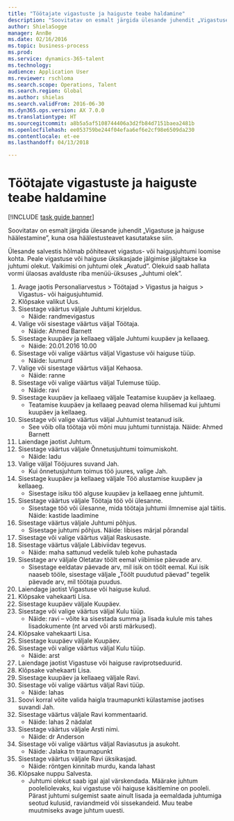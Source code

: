```yaml
--- 
title: "Töötajate vigastuste ja haiguste teabe haldamine"
description: "Soovitatav on esmalt järgida ülesande juhendit „Vigastuse ja haiguse häälestamine”, kuna osa häälestusteavet kasutatakse siin."
author: ShielaSogge
manager: AnnBe
ms.date: 02/16/2016
ms.topic: business-process
ms.prod: 
ms.service: dynamics-365-talent
ms.technology: 
audience: Application User
ms.reviewer: rschloma
ms.search.scope: Operations, Talent
ms.search.region: Global
ms.author: shielas
ms.search.validFrom: 2016-06-30
ms.dyn365.ops.version: AX 7.0.0
ms.translationtype: HT
ms.sourcegitcommit: a8b5a5af5108744406a3d2fb84d7151baea2481b
ms.openlocfilehash: ee053759be244f04efaa6ef6e2cf98e6509da230
ms.contentlocale: et-ee
ms.lasthandoff: 04/13/2018

---
```

# <a name="maintain-employee-injury-and-illness-information"></a>Töötajate vigastuste ja haiguste teabe haldamine

[!INCLUDE [task guide banner](../../includes/task-guide-banner.md)]

Soovitatav on esmalt järgida ülesande juhendit „Vigastuse ja haiguse häälestamine”, kuna osa häälestusteavet kasutatakse siin. 



Ülesande salvestis hõlmab põhiteavet vigastus- või haigusjuhtumi loomise kohta. Peale vigastuse või haiguse üksikasjade jälgimise jälgitakse ka juhtumi olekut.  Vaikimisi on juhtumi olek „Avatud”.  Olekuid saab hallata vormi ülaosas avalduste riba menüü-üksuses „Juhtumi olek”.

1. Avage jaotis Personaliarvestus > Töötajad > Vigastus ja haigus > Vigastus- või haigusjuhtumid.
2. Klõpsake valikut Uus.
3. Sisestage väärtus väljale Juhtumi kirjeldus.
    * Näide: randmevigastus  
4. Valige või sisestage väärtus väljal Töötaja.
    * Näide: Ahmed Barnett  
5. Sisestage kuupäev ja kellaaeg väljale Juhtumi kuupäev ja kellaaeg.
    * Näide: 20.01.2016 10.00  
6. Sisestage või valige väärtus väljal Vigastuse või haiguse tüüp.
    * Näide: luumurd  
7. Valige või sisestage väärtus väljal Kehaosa.
    * Näide: ranne  
8. Sisestage või valige väärtus väljal Tulemuse tüüp.
    * Näide: ravi  
9. Sisestage kuupäev ja kellaaeg väljale Teatamise kuupäev ja kellaaeg.
    * Teatamise kuupäev ja kellaaeg peavad olema hilisemad kui juhtumi kuupäev ja kellaaeg.  
10. Sisestage või valige väärtus väljal Juhtumist teatanud isik.
    * See võib olla töötaja või mõni muu juhtumi tunnistaja.  Näide: Ahmed Barnett  
11. Laiendage jaotist Juhtum.
12. Sisestage väärtus väljale Õnnetusjuhtumi toimumiskoht.
    * Näide: ladu  
13. Valige väljal Tööjuures suvand Jah.
    * Kui õnnetusjuhtum toimus töö juures, valige Jah.  
14. Sisestage kuupäev ja kellaaeg väljale Töö alustamise kuupäev ja kellaaeg.
    * Sisestage isiku töö alguse kuupäev ja kellaaeg enne juhtumit.  
15. Sisestage väärtus väljale Töötaja töö või ülesanne.
    * Sisestage töö või ülesanne, mida töötaja juhtumi ilmnemise ajal täitis.  Näide: kastide laadimine  
16. Sisestage väärtus väljale Juhtumi põhjus.
    * Sisestage juhtumi põhjus.  Näide: libises märjal põrandal  
17. Sisestage või valige väärtus väljal Raskusaste.
18. Sisestage väärtus väljale Läbiviidav tegevus.
    * Näide: maha sattunud vedelik tuleb kohe puhastada  
19. Sisestage arv väljale Oletatav töölt eemal viibimise päevade arv.
    * Sisestage eeldatav päevade arv, mil isik on töölt eemal.  Kui isik naaseb tööle, sisestage väljale „Töölt puudutud päevad” tegelik päevade arv, mil töötaja puudus.  
20. Laiendage jaotist Vigastuse või haiguse kulud.
21. Klõpsake vahekaarti Lisa.
22. Sisestage kuupäev väljale Kuupäev.
23. Sisestage või valige väärtus väljal Kulu tüüp.
    * Näide: ravi – võite ka sisestada summa ja lisada kulule mis tahes lisadokumente (nt arved või arsti märkused).  
24. Klõpsake vahekaarti Lisa.
25. Sisestage kuupäev väljale Kuupäev.
26. Sisestage või valige väärtus väljal Kulu tüüp.
    * Näide: arst  
27. Laiendage jaotist Vigastuse või haiguse raviprotseduurid.
28. Klõpsake vahekaarti Lisa.
29. Sisestage kuupäev ja kellaaeg väljale Ravi.
30. Sisestage või valige väärtus väljal Ravi tüüp.
    * Näide: lahas  
31. Soovi korral võite valida haigla traumapunkti külastamise jaotises suvandi Jah.
32. Sisestage väärtus väljale Ravi kommentaarid.
    * Näide: lahas 2 nädalat  
33. Sisestage väärtus väljale Arsti nimi.
    * Näide:  dr Anderson  
34. Sisestage või valige väärtus väljal Raviasutus ja asukoht.
    * Näide: Jalaka tn traumapunkt  
35. Sisestage väärtus väljale Ravi üksikasjad.
    * Näide: röntgen kinnitab murdu, kanda lahast  
36. Klõpsake nuppu Salvesta.
    * Juhtumi olekut saab igal ajal värskendada.  Määrake juhtum pooleliolevaks, kui vigastuse või haiguse käsitlemine on pooleli.  Pärast juhtumi sulgemist saate ainult lisada ja eemaldada juhtumiga seotud kulusid, raviandmeid või sissekandeid.  Muu teabe muutmiseks avage juhtum uuesti.  


